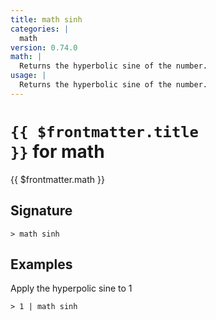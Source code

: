 ```yaml
---
title: math sinh
categories: |
  math
version: 0.74.0
math: |
  Returns the hyperbolic sine of the number.
usage: |
  Returns the hyperbolic sine of the number.
---
```


# <code>{{ $frontmatter.title }}</code> for math

<div class='command-title'>{{ $frontmatter.math }}</div>

## Signature

```> math sinh ```

## Examples

Apply the hyperpolic sine to 1
```shell
> 1 | math sinh
```
